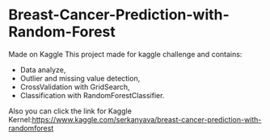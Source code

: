 # Breast-Cancer-Prediction-with-Random-Forest
Made on Kaggle 
This project made for kaggle challenge and contains:
* Data analyze,
* Outlier and missing value detection,
* CrossValidation with GridSearch,
* Classification with RandomForestClassifier.

Also you can click the link for Kaggle Kernel:https://www.kaggle.com/serkanyava/breast-cancer-prediction-with-randomforest
